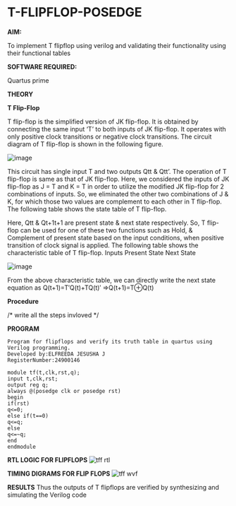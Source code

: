 # T-FLIPFLOP-POSEDGE

**AIM:**

To implement  T flipflop using verilog and validating their functionality using their functional tables

**SOFTWARE REQUIRED:**

Quartus prime

**THEORY**

**T Flip-Flop**

T flip-flop is the simplified version of JK flip-flop. It is obtained by connecting the same input ‘T’ to both inputs of JK flip-flop. It operates with only positive clock transitions or negative clock transitions. The circuit diagram of T flip-flop is shown in the following figure.

![image](https://github.com/naavaneetha/T-FLIPFLOP-POSEDGE/assets/154305477/458a68fe-2d08-4a9d-ac4f-7ae0480ce0bd)

 
This circuit has single input T and two outputs Qtt & Qtt’. The operation of T flip-flop is same as that of JK flip-flop. Here, we considered the inputs of JK flip-flop as J = T and K = T in order to utilize the modified JK flip-flop for 2 combinations of inputs. So, we eliminated the other two combinations of J & K, for which those two values are complement to each other in T flip-flop. The following table shows the state table of T flip-flop.

Here, Qtt & Qt+1t+1 are present state & next state respectively. So, T flip-flop can be used for one of these two functions such as Hold, & Complement of present state based on the input conditions, when positive transition of clock signal is applied. The following table shows the characteristic table of T flip-flop. Inputs Present State Next State

![image](https://github.com/naavaneetha/T-FLIPFLOP-POSEDGE/assets/154305477/cdd7fb32-539f-4b66-bb8d-f305a153c886)

 
From the above characteristic table, we can directly write the next state equation as Q(t+1)=T′Q(t)+TQ(t)′ ⇒Q(t+1)=T⊕Q(t)

**Procedure**

/* write all the steps invloved */

**PROGRAM**
```
Program for flipflops and verify its truth table in quartus using Verilog programming.
Developed by:ELFREEDA JESUSHA J
RegisterNumber:24900146
```
```
module tf(t,clk,rst,q);
input t,clk,rst;
output reg q;
always @(posedge clk or posedge rst)
begin
if(rst)
q<=0;
else if(t==0)
q<=q;
else
q<=~q;
end 
endmodule
```


**RTL LOGIC FOR FLIPFLOPS**
![tff rtl](https://github.com/user-attachments/assets/f26865be-e43a-49e4-b685-e8d2027b3afb)


**TIMING DIGRAMS FOR FLIP FLOPS**
![tff wvf](https://github.com/user-attachments/assets/88b332f5-fd14-4443-89b1-259ef1187856)


**RESULTS**
Thus the outputs of T flipflops are verified by synthesizing and simulating the Verilog code
